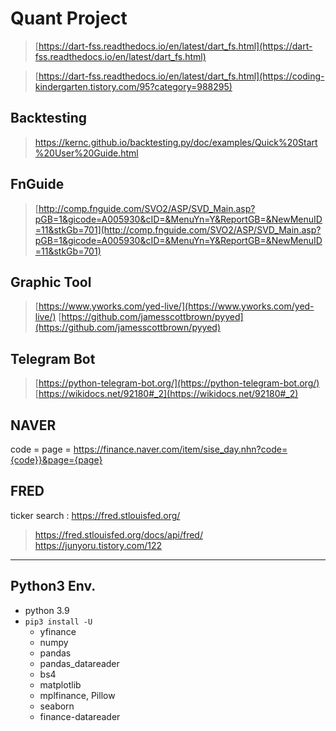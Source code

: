 # Quant Project

> [https://dart-fss.readthedocs.io/en/latest/dart_fs.html](https://dart-fss.readthedocs.io/en/latest/dart_fs.html)

> [https://dart-fss.readthedocs.io/en/latest/dart_fs.html](https://coding-kindergarten.tistory.com/95?category=988295)

## Backtesting
> [https://kernc.github.io/backtesting.py/doc/examples/Quick%20Start%20User%20Guide.html
](https://kernc.github.io/backtesting.py/doc/examples/Quick%20Start%20User%20Guide.html)

## FnGuide
> [http://comp.fnguide.com/SVO2/ASP/SVD_Main.asp?pGB=1&gicode=A005930&cID=&MenuYn=Y&ReportGB=&NewMenuID=11&stkGb=701](http://comp.fnguide.com/SVO2/ASP/SVD_Main.asp?pGB=1&gicode=A005930&cID=&MenuYn=Y&ReportGB=&NewMenuID=11&stkGb=701)


## Graphic Tool
> [https://www.yworks.com/yed-live/](https://www.yworks.com/yed-live/)
> [https://github.com/jamesscottbrown/pyyed](https://github.com/jamesscottbrown/pyyed)


## Telegram Bot
> [https://python-telegram-bot.org/](https://python-telegram-bot.org/)
> [https://wikidocs.net/92180#_2](https://wikidocs.net/92180#_2)


## NAVER
code =
page = 
https://finance.naver.com/item/sise_day.nhn?code={code}}&page={page}


## FRED

ticker search : https://fred.stlouisfed.org/
> https://fred.stlouisfed.org/docs/api/fred/
> https://junyoru.tistory.com/122

---
## Python3 Env.
* python 3.9
* `pip3 install -U`
  * yfinance
  * numpy
  * pandas
  * pandas_datareader
  * bs4
  * matplotlib
  * mplfinance, Pillow
  * seaborn
  * finance-datareader